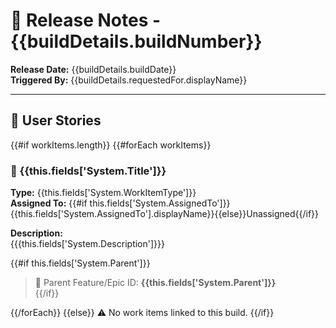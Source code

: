 # 🚀 Release Notes - {{buildDetails.buildNumber}}

**Release Date:** {{buildDetails.buildDate}}  
**Triggered By:** {{buildDetails.requestedFor.displayName}}

---

## 🧩 User Stories

{{#if workItems.length}}
{{#forEach workItems}}
### 🔖 {{this.fields['System.Title']}}

**Type:** {{this.fields['System.WorkItemType']}}  
**Assigned To:** {{#if this.fields['System.AssignedTo']}}{{this.fields['System.AssignedTo'].displayName}}{{else}}Unassigned{{/if}}  

**Description:**  
{{{this.fields['System.Description']}}}

{{#if this.fields['System.Parent']}}
> 🔗 Parent Feature/Epic ID: **{{this.fields['System.Parent']}}**  
{{/if}}

{{/forEach}}
{{else}}
⚠️ No work items linked to this build.
{{/if}}
